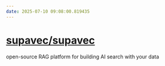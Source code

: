 ```yaml
---
date: 2025-07-10 09:08:00.819435
---
```


# [supavec/supavec](https://github.com/supavec/supavec)

open-source RAG platform for building AI search with your data